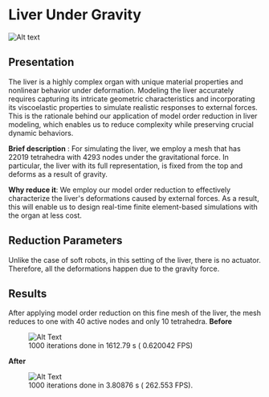 ﻿# Liver Under Gravity
<!-- The image of the original liver versus its reduced one.-->
![Alt text](https://raw.githubusercontent.com/SofaDefrost/ModelOrderReduction/3c96518c488043997fecb5cb6abaf66a4468bdc4/tools/test/sofa_test_scene/originsl_versus_reduced.png)

## Presentation
The liver is a highly complex organ with unique material properties and nonlinear behavior under deformation. Modeling the liver accurately requires capturing its intricate geometric characteristics and incorporating its viscoelastic properties to simulate realistic responses to external forces. This is the rationale behind our application of model order reduction in liver modeling, which enables us to reduce complexity while preserving crucial 
dynamic behaviors.

**Brief description** : 
For simulating the liver, we employ a mesh that has 22019 tetrahedra with 4293 nodes under the gravitational force. In particular, the liver with its full representation, is fixed from the top and deforms as a result of gravity.

**Why reduce it**:
We employ our model order reduction to effectively characterize the liver's deformations caused by external forces. As a result, this will enable us to design real-time finite element-based simulations with the organ at less cost.

## Reduction Parameters
Unlike the case of soft robots, in this setting of the liver, there is no actuator. Therefore, all the deformations happen due to the gravity force.

## Results
After applying model order reduction on this fine mesh of the liver, the mesh reduces to one with 40 active nodes and only 10 tetrahedra.
**Before**
<figure>  <img src="https://raw.githubusercontent.com/SofaDefrost/ModelOrderReduction/a3a587a8457eca9fa18dd1444a7c20a9ba0b8046/tools/test/sofa_test_scene/liverFine_test_with_visual_larg.png" alt="Alt Text">  <figcaption>1000 iterations done in 1612.79 s ( 0.620042 FPS)</figcaption>  </figure>



**After**
<figure>  <img src="https://raw.githubusercontent.com/SofaDefrost/ModelOrderReduction/3a52e852afaff9ac71ebf7602353f369410086d2/tools/test/sofa_test_scene/reduced_test_with_visual_large.png" alt="Alt Text">  <figcaption> 1000 iterations done in 3.80876 s ( 262.553 FPS).</figcaption>  </figure>



